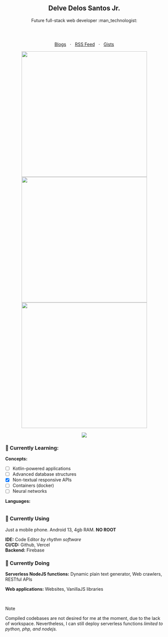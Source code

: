 <!-- Promotion date: May 18, 2024 to May 19, 2024
<h3 align="center">New Update! &starf;</h3>
<div align="center">
  
| :package: String: main <span align="right">&nbsp; &nbsp; &nbsp; &nbsp; &nbsp; &nbsp; &nbsp; <kbd>0.01KB</kbd></span> |
|:-----|
| <pre><code>" DO NOT EDIT " </code></pre> |
| <p align="right"><a href="https://creuserr.github.io/pocketdb-api/web/index.html"><kbd>:pencil2: Edit</kbd></a></p> |

</div><br> -->

<!-- Promotion date: May 16, 2024 to May 18, 2024
<h3 align="center">New Update! &starf;</h3>
<p align="center"><a href="https://creuser.vercel.app"><img src="https://crebin.vercel.app/static/20240516_211607_837.png" width="300" alt="@creuser on albumoftheyear.org &bull; my music reviews"></a></p> -->

<!-- Promotion date: April 30, 2024 to May 3, 2024; May 4, 2024 to May 6, 2024; May 11, 2024 to May 15, 2024
<h3 align="center">New Update! &starf;</h3>

> ```
> KHTML, like Gecko
> ```
> Have any idea? <br>
> Does it make your head [rotating](https://github.com/creuserr/rotation)?
-->

<!-- Promotion date: May 9, 2024 to May 10, 2024
> [!NOTE]
> You're probably here because of my skills...
> 
> [Click here](https://github.com/dlvdls18/DLEditor/blob/main/dl-editor.js) and [here](https://github.com/creuserr/rotation/blob/main/dist/rotation.js) to view my favorite written codes. :wink:
-->

<!-- Promotion date: April 21, 2024 to April 27, 2024; May 3, 2024 to May 4, 2024; May 9, 2024 to May 10, 2024

<h3 align="center">New! &sdot; Must-view project &starf;</h3>
<p align="center"><a href="https://bit.ly/my-ttpd-song"><img src="https://images.genius.com/48394cc3d17656b89aec73549d8863b6.1000x1000x1.png" width="200" alt="The Tortured Poets Department"></a></p>
<sub>* For mobile devices only</sub><br> -->

<h2 align="center">Delve Delos Santos Jr.</h2>

<p align="center">Future full-stack web developer :man_technologist:</p>

<p align="center"><a href="https://github.com/creuserr/?tab=repositories"><img src="https://creuserr.vercel.app/badge" alt=""></a></p><br>

<p align="center">
  <a href="https://dev.to/creuserr">Blogs</a>
  &nbsp; &sdot; &nbsp;
  <a href="https://creuserr.vercel.app/feed">RSS Feed</a>
  &nbsp; &sdot; &nbsp;
  <a href="https://gist.github.com/creuserr">Gists</a>
</p>

<p align="center"><a href="https://github.com/creuserr">
  <img src="https://github-readme-stats.vercel.app/api?username=creuserr&show_icons=true" alt="" width="400"><br>
  <img src="https://streak-stats.demolab.com?user=creuserr&hide_border=true" alt="" width="400"><br>
  <img src="https://github-readme-stats.vercel.app/api/top-langs/?username=creuserr&layout=compact" alt="" width="400">
</a></p>

<p align="center"><a href="https://github.com/creuserr"><img src="https://skillicons.dev/icons?i=nodejs,py,java,php,bash,regex,html,css,js,lua,c,mysql&perline=6"></a></p>

### :beginner: Currently Learning:

**Concepts:**
- [ ] Kotlin-powered applications
- [ ] Advanced database structures
- [x] Non-textual responsive APIs
- [ ] Containers (docker)
- [ ] Neural networks

**Languages:**

<a href="https://github.com/creuserr"><img src="https://skillicons.dev/icons?i=kotlin,swift,rust,go,react,deno,graphql" alt=""></a>

### :beginner: Currently Using
Just a mobile phone. Android 13, 4gb RAM. **NO ROOT**

**IDE:** Code Editor *by rhythm software*<br>
**CI/CD:** Github, Vercel <br>
**Backend:** Firebase

### :beginner: Currently Doing
**Serverless NodeJS functions:** Dynamic plain text generator, Web crawlers, RESTful APIs

**Web applications:** Websites, VanillaJS libraries

<br>

> [!NOTE]
> Compiled codebases are not desired for me at the moment, due to the lack of workspace.
> Nevertheless, I can still deploy serverless functions *limited to python, php, and nodejs.*

<!-- <p align="center"><a href="https://developer.mozilla.org/en-US/docs/Web/HTTP/CORS"><img src="https://img.shields.io/badge/i_fucking_hate-cors-coral?style=for-the-badge" alt=""></a></p> -->
